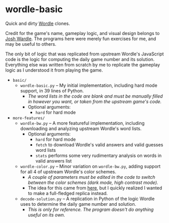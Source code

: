 # wordle-basic

Quick and dirty [Wordle](https://www.powerlanguage.co.uk/wordle/) clones.

Credit for the game's name, gameplay logic, and visual design belongs to [Josh Wardle](https://www.powerlanguage.co.uk/).
The programs here were merely fun exercises for me, and may be useful to others.

The only bit of logic that was replicated from upstream Wordle's JavaScript code is the logic for computing the daily game number and its solution.
Everything else was written from scratch by me to replicate the gameplay logic as I understood it from playing the game.

* `basic/`
  * `wordle-basic.py` &ndash; My initial implementation, including hard mode support, in 39 lines of Python.
    * _The word lists in the code are blank and must be manually filled in however you want, or taken from the upstream game's code._
    * Optional arguments:
      * `hard` for hard mode
* `more-features/`
  * `wordle-bw.py` &ndash; A more featureful implementation, including downloading and analyzing upstream Wordle's word lists.
    * Optional arguments:
      * `hard` for hard mode
      * `fetch` to download Wordle's valid answers and valid guesses word lists
      * `stats` performs some very rudimentary analysis on words in valid answers list
  * `wordle-color.py` &ndash; Minor variation on `wordle-bw.py`, adding support for all 4 of upstream Wordle's color schemes.
    * _A couple of parameters must be edited in the code to switch between the color schemes (dark mode, high contrast mode)._
    * The idea for this came from [here](https://gist.github.com/huytd/6a1a6a7b34a0d0abcac00b47e3d01513),
      but I quickly realized I wanted to make a full-fledged replica instead.
  * `decode-solution.py` &ndash; A replication in Python of the logic Wordle uses to determine the daily game number and solution.
    * _This is only for reference. The program doesn't do anything useful on its own._
